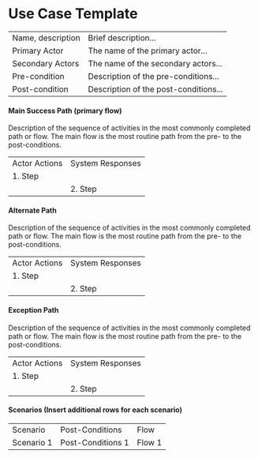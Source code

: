 # Use Case Template

<table>

<tr><td>Name, description</td><td>
    Brief description...
</td></tr>

<tr><td>Primary Actor</td><td>
    The name of the primary actor...
</td></tr>

<tr><td>Secondary Actors</td><td>
    The name of the secondary actors...
</td></tr>

<tr><td>Pre-condition</td><td>
    Description of the pre-conditions...
</td></tr>

<tr><td>Post-condition</td><td>
    Description of the post-conditions...
</td></tr>

</table>

<!-- *********************************************** -->

#### Main Success Path (primary flow)

Description of the sequence of activities in the most commonly completed path or flow. The main flow is the most routine path from the pre- to the post-conditions.

<table>

<tr><td>Actor Actions</td><td>System Responses</td></tr>

<!-- actor -->
<tr><td>
    1. Step
</td><td></td></tr>

<!-- system -->
<tr><td></td><td>
    2. Step
</td></tr>

</table>

<!-- *********************************************** -->

#### Alternate Path

Description of the sequence of activities in the most commonly completed path or flow. The main flow is the most routine path from the pre- to the post-conditions.

<table>

<tr><td>Actor Actions</td><td>System Responses</td></tr>

<!-- actor -->
<tr><td>
    1. Step
</td><td></td></tr>

<!-- system -->
<tr><td></td><td>
    2. Step
</td></tr>

</table>

<!-- *********************************************** -->

#### Exception Path

Description of the sequence of activities in the most commonly completed path or flow. The main flow is the most routine path from the pre- to the post-conditions.

<table>

<tr><td>Actor Actions</td><td>System Responses</td></tr>

<!-- actor -->
<tr><td>
    1. Step
</td><td></td></tr>

<!-- system -->
<tr><td></td><td>
    2. Step
</td></tr>

</table>

<!-- *********************************************** -->

#### Scenarios (Insert additional rows for each scenario)

<table>

<tr><td>Scenario</td><td>Post-Conditions</td><td>Flow</td></tr>

<tr><td>
  Scenario 1
</td><td>
  Post-Conditions 1
</td><td>
  Flow 1
</td></tr>

</table>
